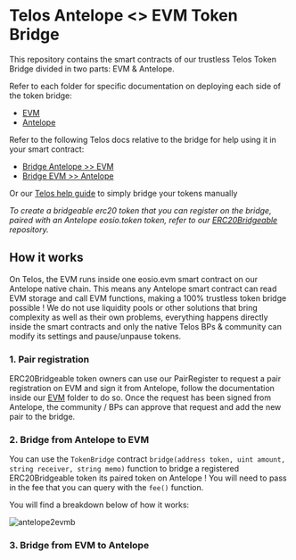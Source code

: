 # Telos Antelope <> EVM Token Bridge

This repository contains the smart contracts of our trustless Telos Token Bridge divided in two parts: EVM & Antelope.

Refer to each folder for specific documentation on deploying each side of the token bridge:
- [EVM](https://github.com/telosnetwork/telos-token-bridge/tree/master/evm)
- [Antelope](https://github.com/telosnetwork/telos-token-bridge/tree/master/antelope)

Refer to the following Telos docs relative to the bridge for help using it in your smart contract:
- [Bridge Antelope >> EVM](https://doc.telos.net)
- [Bridge EVM >> Antelope](https://doc.telos.net)

Or our [Telos help guide](https://help.telos.net) to simply bridge your tokens manually

_To create a bridgeable erc20 token that you can register on the bridge, paired with an Antelope eosio.token token, refer to our [ERC20Bridgeable](https://github.com/telosnetwork/erc20-bridgeable) repository._

## How it works

On Telos, the EVM runs inside one eosio.evm smart contract on our Antelope native chain. This means any Antelope smart contract can read EVM storage and call EVM functions, making a 100% trustless token bridge possible ! We do not use liquidity pools or other solutions that bring complexity as well as their own problems, everything happens directly inside the smart contracts and only the native Telos BPs & community can modify its settings and pause/unpause tokens. 

### 1. Pair registration

ERC20Bridgeable token owners can use our PairRegister to request a pair registration on EVM and sign it from Antelope, follow the documentation inside our [EVM](https://github.com/telosnetwork/telos-token-bridge/tree/master/evm) folder to do so. Once the request has been signed from Antelope, the community / BPs can approve that request and add the new pair to the bridge.

### 2. Bridge from Antelope to EVM

You can use the `TokenBridge` contract `bridge(address token, uint amount, string receiver, string memo)` function to bridge a registered ERC20Bridgeable token its paired token on Antelope ! You will need to pass in the fee that you can query with the `fee()` function.

You will find a breakdown below of how it works:

![antelope2evmb](https://user-images.githubusercontent.com/5913758/195126884-1cc95bcf-d318-465c-8d1f-6ba603e37126.jpg)

### 3. Bridge from EVM to Antelope


